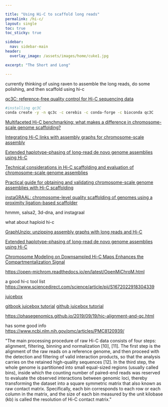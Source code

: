 ```yaml
---

title: "Using Hi-C to scaffold long reads"
permalink: /hi-c/
layout: single
toc: true 
toc_sticky: true

sidebar:
  nav: sidebar-main
header:
  overlay_image: /assets/images/home/cuke1.jpg

excerpt: "The Short and Long"

---
```


currently thinking of using raven to assemble the long reads, do some polishing, and then scaffold using hi-c 

[qc3C: reference-free quality control for Hi-C sequencing data](https://www.biorxiv.org/content/10.1101/2021.02.24.432586v1.abstract)

```bash
#installing qc3C
conda create -y -n qc3c -c cerebis -c conda-forge -c bioconda qc3C
```


[Multifaceted Hi-C benchmarking: what makes a difference in chromosome-scale genome scaffolding?](https://academic.oup.com/gigascience/article/9/1/giz158/5695848?login=true)

[Integrating Hi-C links with assembly graphs for chromosome-scale assembly](https://journals.plos.org/ploscompbiol/article?id=10.1371/journal.pcbi.1007273)

[Extended haplotype-phasing of long-read de novo genome assemblies using Hi-C](https://www.nature.com/articles/s41467-020-20536-y)

[Technical considerations in Hi-C scaffolding and evaluation of chromosome-scale genome assemblies](https://www.authorea.com/doi/full/10.22541/au.162183528.83085003)

[Practical guide for obtaining and validating chromosome-scale genome assemblies with Hi-C scaffolding](https://europepmc.org/article/ppr/ppr260225)


[instaGRAAL: chromosome-level quality scaffolding of genomes using a proximity ligation-based scaffolder](https://genomebiology.biomedcentral.com/articles/10.1186/s13059-020-02041-z)

hmmm, salsa2, 3d-dna, and instagraal

what about haploid hi-c

[GraphUnzip: unzipping assembly graphs with long reads and Hi-C](https://www.biorxiv.org/content/10.1101/2021.01.29.428779v1.abstract)

[Extended haplotype-phasing of long-read de novo genome assemblies using Hi-C](https://www.nature.com/articles/s41467-020-20536-y)


[Chromosome Modeling on Downsampled Hi-C Maps Enhances the Compartmentalization Signal](https://pubs.acs.org/doi/abs/10.1021/acs.jpcb.1c04174)



https://open-michrom.readthedocs.io/en/latest/OpenMiChroM.html


a good hi-c tool list
https://www.sciencedirect.com/science/article/pii/S1672022918304339


[juicebox](https://github.com/aidenlab/Juicebox)

[gitbook juicebox tutorial](https://aidenlab.gitbook.io/juicebox/)
[github juicebox tutorial](https://github.com/aidenlab/Juicebox/wiki)

https://phasegenomics.github.io/2019/09/19/hic-alignment-and-qc.html

has some good info
https://www.ncbi.nlm.nih.gov/pmc/articles/PMC8120939/

"The main processing procedure of raw Hi-C data consists of four steps: alignment, filtering, binning and normalization [10], [11]. The first step is the alignment of the raw reads on a reference genome, and then proceed with the detection and filtering of valid interaction products, so that the analysis carries on the retained high-quality sequences [12]. In the third step, the whole genome is partitioned into small equal-sized regions (usually called bins), inside which the counting number of paired-end reads was reserved to evaluate the observed interactions between genomic loci, thereby transforming the dataset into a square symmetric matrix that also known as raw contact matrix. Specifically, each bin corresponds to each row or each column in the matrix, and the size of each bin measured by the unit kilobase (kb) is called the resolution of Hi-C contact matrix."